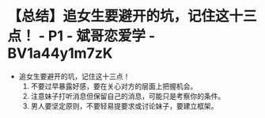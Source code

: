 # 【总结】追女生要避开的坑，记住这十三点！ - P1 - 斌哥恋爱学 - BV1a44y1m7zK

-   追女生要避开的坑，记住这十三点！
    1.  不要过早暴露好感，要在关心对方的层面上把握机会。
    2.  注意妹子打听消息但保留自己的消息，可能只是考察你的条件。
    3.  男人要坚定原则，不要轻易提要求或讨论妹子，要建立框架。